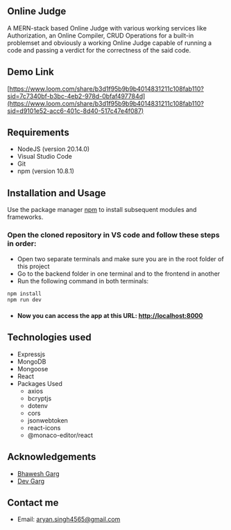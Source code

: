 ## Online Judge

A MERN-stack based Online Judge with various working services like Authorization, an Online Compiler, CRUD Operations for a built-in problemset and obviously a working Online Judge capable of running a code and passing a verdict for the correctness of the said code.
## Demo Link
[https://www.loom.com/share/b3d1f95b9b9b4014831211c108fab110?sid=7c7340bf-b3bc-4eb2-978d-0bfaf497784d](https://www.loom.com/share/b3d1f95b9b9b4014831211c108fab110?sid=d9101e52-acc6-401c-8d40-517c47e4f087)
## Requirements

* NodeJS (version 20.14.0)
* Visual Studio Code
* Git
* npm (version 10.8.1)

## Installation and Usage
Use the package manager [npm](https://www.npmjs.com/) to install subsequent modules and frameworks.

### Open the cloned repository in VS code and follow these steps in order:

* Open two separate terminals and make sure you are in the root folder of this project
* Go to the backend folder in one terminal and to the frontend in another
* Run the following command in both terminals:

```bash
npm install
npm run dev
```

* #### Now you can access the app at this URL: [http://localhost:8000](http://localhost:8000)

## Technologies used

  * Expressjs
  * MongoDB
  * Mongoose
  * React
  * Packages Used
      * axios
      * bcryptjs
      * dotenv
      * cors
      * jsonwebtoken
      * react-icons
      * @monaco-editor/react

## Acknowledgements
* [Bhawesh Garg](https://github.com/bhavesh1129)
* [Dev Garg](https://github.com/SATZEL02)
  
## Contact me
* Email: aryan.singh4565@gmail.com
